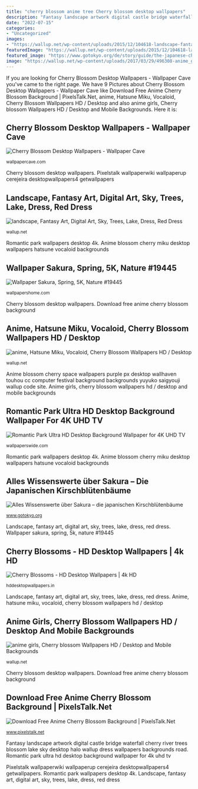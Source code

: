 ```yaml
---
title: "cherry blossom anime tree Cherry blossom desktop wallpapers"
description: "Fantasy landscape artwork digital castle bridge waterfall cherry river trees blossom lake sky desktop halo wallup dress wallpapers backgrounds road"
date: "2022-07-15"
categories:
- "Uncategorized"
images:
- "https://wallup.net/wp-content/uploads/2015/12/104618-landscape-fantasy_art-digital_art-sky-trees-lake-dress-red_dress-road-waterfall-river-castle-cherry_blossom-bridge-artwork-Halo.jpg"
featuredImage: "https://wallup.net/wp-content/uploads/2015/12/104618-landscape-fantasy_art-digital_art-sky-trees-lake-dress-red_dress-road-waterfall-river-castle-cherry_blossom-bridge-artwork-Halo.jpg"
featured_image: "https://www.gotokyo.org/de/story/guide/the-japanese-cherry-blossom-trees/images/sub005.jpg"
image: "https://wallup.net/wp-content/uploads/2017/03/29/496308-anime_girls-cherry_blossom.jpg"
---
```


If you are looking for Cherry Blossom Desktop Wallpapers - Wallpaper Cave you've came to the right page. We have 9 Pictures about Cherry Blossom Desktop Wallpapers - Wallpaper Cave like Download Free Anime Cherry Blossom Background | PixelsTalk.Net, anime, Hatsune Miku, Vocaloid, Cherry Blossom Wallpapers HD / Desktop and also anime girls, Cherry blossom Wallpapers HD / Desktop and Mobile Backgrounds. Here it is:

## Cherry Blossom Desktop Wallpapers - Wallpaper Cave

![Cherry Blossom Desktop Wallpapers - Wallpaper Cave](https://wallpapercave.com/wp/P0Ozlic.jpg "Pixelstalk wallpaperwiki wallpaperup cerejeira desktopwallpapers4 getwallpapers")

<small>wallpapercave.com</small>

Cherry blossom desktop wallpapers. Pixelstalk wallpaperwiki wallpaperup cerejeira desktopwallpapers4 getwallpapers

## Landscape, Fantasy Art, Digital Art, Sky, Trees, Lake, Dress, Red Dress

![landscape, Fantasy Art, Digital Art, Sky, Trees, Lake, Dress, Red Dress](https://wallup.net/wp-content/uploads/2015/12/104618-landscape-fantasy_art-digital_art-sky-trees-lake-dress-red_dress-road-waterfall-river-castle-cherry_blossom-bridge-artwork-Halo.jpg "Anime girls, cherry blossom wallpapers hd / desktop and mobile backgrounds")

<small>wallup.net</small>

Romantic park wallpapers desktop 4k. Anime blossom cherry miku desktop wallpapers hatsune vocaloid backgrounds

## Wallpaper Sakura, Spring, 5K, Nature #19445

![Wallpaper Sakura, Spring, 5K, Nature #19445](https://wallpapershome.com/images/pages/pic_v/19445.jpg "Fantasy landscape artwork digital castle bridge waterfall cherry river trees blossom lake sky desktop halo wallup dress wallpapers backgrounds road")

<small>wallpapershome.com</small>

Cherry blossom desktop wallpapers. Download free anime cherry blossom background

## Anime, Hatsune Miku, Vocaloid, Cherry Blossom Wallpapers HD / Desktop

![anime, Hatsune Miku, Vocaloid, Cherry Blossom Wallpapers HD / Desktop](http://wallup.net/wp-content/uploads/2015/12/86881-anime-Hatsune_Miku-Vocaloid-cherry_blossom.jpg "Wallpaper sakura, spring, 5k, nature #19445")

<small>wallup.net</small>

Anime blossom cherry space wallpapers purple px desktop wallhaven touhou cc computer festival background backgrounds yuyuko saigyouji wallup code site. Anime girls, cherry blossom wallpapers hd / desktop and mobile backgrounds

## Romantic Park Ultra HD Desktop Background Wallpaper For 4K UHD TV

![Romantic Park Ultra HD Desktop Background Wallpaper for 4K UHD TV](http://wallpaperswide.com/download/romantic_park-wallpaper-1366x768.jpg "Cherry blossom desktop wallpapers")

<small>wallpaperswide.com</small>

Romantic park wallpapers desktop 4k. Anime blossom cherry miku desktop wallpapers hatsune vocaloid backgrounds

## Alles Wissenswerte über Sakura – Die Japanischen Kirschblütenbäume

![Alles Wissenswerte über Sakura – die japanischen Kirschblütenbäume](https://www.gotokyo.org/de/story/guide/the-japanese-cherry-blossom-trees/images/sub005.jpg "Anime girls, cherry blossom wallpapers hd / desktop and mobile backgrounds")

<small>www.gotokyo.org</small>

Landscape, fantasy art, digital art, sky, trees, lake, dress, red dress. Wallpaper sakura, spring, 5k, nature #19445

## Cherry Blossoms - HD Desktop Wallpapers | 4k HD

![Cherry Blossoms - HD Desktop Wallpapers | 4k HD](https://hddesktopwallpapers.in/wp-content/uploads/2015/11/cherry-blossom-picture-768x576.jpg "Alles wissenswerte über sakura – die japanischen kirschblütenbäume")

<small>hddesktopwallpapers.in</small>

Landscape, fantasy art, digital art, sky, trees, lake, dress, red dress. Anime, hatsune miku, vocaloid, cherry blossom wallpapers hd / desktop

## Anime Girls, Cherry Blossom Wallpapers HD / Desktop And Mobile Backgrounds

![anime girls, Cherry blossom Wallpapers HD / Desktop and Mobile Backgrounds](https://wallup.net/wp-content/uploads/2017/03/29/496308-anime_girls-cherry_blossom.jpg "Landscape, fantasy art, digital art, sky, trees, lake, dress, red dress")

<small>wallup.net</small>

Cherry blossom desktop wallpapers. Download free anime cherry blossom background

## Download Free Anime Cherry Blossom Background | PixelsTalk.Net

![Download Free Anime Cherry Blossom Background | PixelsTalk.Net](https://www.pixelstalk.net/wp-content/uploads/2016/12/HQ-Anime-Cherry-Blossom.jpg "Alles wissenswerte über sakura – die japanischen kirschblütenbäume")

<small>www.pixelstalk.net</small>

Fantasy landscape artwork digital castle bridge waterfall cherry river trees blossom lake sky desktop halo wallup dress wallpapers backgrounds road. Romantic park ultra hd desktop background wallpaper for 4k uhd tv

Pixelstalk wallpaperwiki wallpaperup cerejeira desktopwallpapers4 getwallpapers. Romantic park wallpapers desktop 4k. Landscape, fantasy art, digital art, sky, trees, lake, dress, red dress

